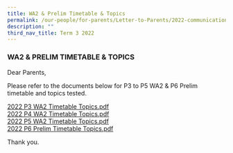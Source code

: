 ```yaml
---
title: WA2 & Prelim Timetable & Topics
permalink: /our-people/for-parents/Letter-to-Parents/2022-communications/Term-3-2022/wa2-prelim-timetable-topic
description: ""
third_nav_title: Term 3 2022
---
```

### WA2 & PRELIM TIMETABLE & TOPICS

Dear Parents,  
  
Please refer to the documents below for P3 to P5 WA2 & P6 Prelim timetable and topics tested.  
  
[2022 P3 WA2 Timetable  Topics.pdf](/files/2022%20P3%20WA2%20Timetable%20%20Topics.pdf) <br>
[2022 P4 WA2 Timetable  Topics.pdf](/files/2022%20P4%20WA2%20Timetable%20%20Topics.pdf) <br>
[2022 P5 WA2 Timetable  Topics.pdf](/files/2022%20P5%20WA2%20Timetable%20%20Topics.pdf) <br>
[2022 P6 Prelim Timetable  Topics.pdf](/files/2022%20P6%20Prelim%20Timetable%20%20Topics.pdf)
  
Thank you.